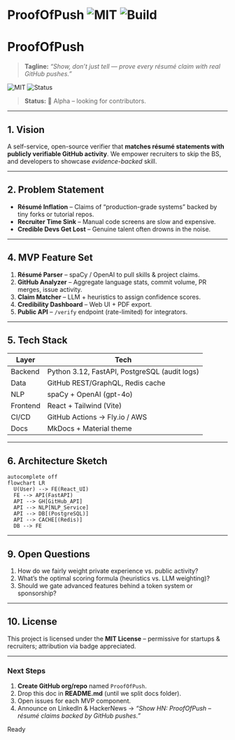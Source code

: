 # ProofOfPush ![MIT](https://img.shields.io/badge/License-MIT-green) ![Build](https://img.shields.io/github/actions/workflow/status/ProofOfPush/ProofOfPush/ci.yml)



# ProofOfPush

> **Tagline:** *“Show, don’t just tell — prove every résumé claim with real GitHub pushes.”*

![MIT](https://img.shields.io/badge/License-MIT-green) ![Status](https://img.shields.io/badge/status-alpha-orange)

> **Status:** 🚧 Alpha – looking for contributors.

---

## 1. Vision

A self-service, open-source verifier that **matches résumé statements with publicly verifiable GitHub activity**. We empower recruiters to skip the BS, and developers to showcase *evidence-backed* skill.

---

## 2. Problem Statement

* **Résumé Inflation** – Claims of “production-grade systems” backed by tiny forks or tutorial repos.
* **Recruiter Time Sink** – Manual code screens are slow and expensive.
* **Credible Devs Get Lost** – Genuine talent often drowns in the noise.

---

## 4. MVP Feature Set

1. **Résumé Parser** – spaCy / OpenAI to pull skills & project claims.
2. **GitHub Analyzer** – Aggregate language stats, commit volume, PR merges, issue activity.
3. **Claim Matcher** – LLM + heuristics to assign confidence scores.
4. **Credibility Dashboard** – Web UI + PDF export.
5. **Public API** – `/verify` endpoint (rate-limited) for integrators.

---

## 5. Tech Stack

| Layer    | Tech                                          |
| -------- | --------------------------------------------- |
| Backend  | Python 3.12, FastAPI, PostgreSQL (audit logs) |
| Data     | GitHub REST/GraphQL, Redis cache              |
| NLP      | spaCy + OpenAI (gpt-4o)                       |
| Frontend | React + Tailwind (Vite)                       |
| CI/CD    | GitHub Actions → Fly.io / AWS                 |
| Docs     | MkDocs + Material theme                       |

---

## 6. Architecture Sketch

```mermaid
autocomplete off
flowchart LR
  U(User) --> FE(React_UI)
  FE --> API(FastAPI)
  API --> GH[GitHub_API]
  API --> NLP[NLP_Service]
  API --> DB[(PostgreSQL)]
  API --> CACHE[(Redis)]
  DB --> FE
```

---

## 9. Open Questions

1. How do we fairly weight private experience vs. public activity?
2. What’s the optimal scoring formula (heuristics vs. LLM weighting)?
3. Should we gate advanced features behind a token system or sponsorship?

---

## 10. License

This project is licensed under the **MIT License** – permissive for startups & recruiters; attribution via badge appreciated.

---

### Next Steps

1. **Create GitHub org/repo** named `ProofOfPush`.
2. Drop this doc in **README.md** (until we split docs folder).
3. Open issues for each MVP component.
4. Announce on LinkedIn & HackerNews → *“Show HN: ProofOfPush – résumé claims backed by GitHub pushes.”*

Ready

